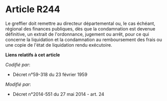 # Article R244

Le greffier doit remettre au   directeur départemental ou, le cas échéant, régional des finances publiques, dès que la
condamnation est devenue définitive, un extrait de l'ordonnance, jugement ou arrêt, pour ce qui concerne la liquidation et la
condamnation au remboursement des frais ou une copie de l'état de liquidation rendu exécutoire.

**Liens relatifs à cet article**

_Codifié par_:

  - Décret n°59-318 du 23 février 1959

_Modifié par_:

  - Décret n°2014-551 du 27 mai 2014 - art. 24
